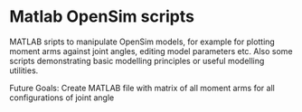 # Matlab OpenSim scripts

MATLAB sripts to manipulate OpenSim models, for example for plotting moment arms against joint angles, editing model parameters etc. Also some scripts demonstrating basic modelling principles or useful modelling utilities.

Future Goals:
Create MATLAB file with matrix of all moment arms for all configurations of joint angle

